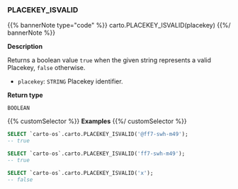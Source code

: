 ### PLACEKEY_ISVALID

{{% bannerNote type="code" %}}
carto.PLACEKEY_ISVALID(placekey)
{{%/ bannerNote %}}

**Description**

Returns a boolean value `true` when the given string represents a valid Placekey, `false` otherwise.

* `placekey`: `STRING` Placekey identifier.

**Return type**

`BOOLEAN`

{{% customSelector %}}
**Examples**
{{%/ customSelector %}}

```sql
SELECT `carto-os`.carto.PLACEKEY_ISVALID('@ff7-swh-m49');
-- true
```

```sql
SELECT `carto-os`.carto.PLACEKEY_ISVALID('ff7-swh-m49');
-- true
```

```sql
SELECT `carto-os`.carto.PLACEKEY_ISVALID('x');
-- false
```